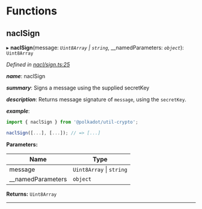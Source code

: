 

# Functions

<a id="naclsign"></a>

##  naclSign

▸ **naclSign**(message: *`Uint8Array` \| `string`*, __namedParameters: *`object`*): `Uint8Array`

*Defined in [nacl/sign.ts:25](https://github.com/polkadot-js/common/blob/bb88778/packages/util-crypto/src/nacl/sign.ts#L25)*

*__name__*: naclSign

*__summary__*: Signs a message using the supplied secretKey

*__description__*: Returns message signature of `message`, using the `secretKey`.

*__example__*:   

```javascript
import { naclSign } from '@polkadot/util-crypto';

naclSign([...], [...]); // => [...]
```

**Parameters:**

| Name | Type |
| ------ | ------ |
| message | `Uint8Array` \| `string` |
| __namedParameters | `object` |

**Returns:** `Uint8Array`

___

